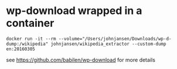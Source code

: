 # wp-download wrapped in a container

    docker run -it --rm --volume="/Users/johnjansen/Downloads/wp-d-dump:/wikipedia" johnjansen/wikipedia_extractor --custom-dump en:20160305

see https://github.com/babilen/wp-download for more details